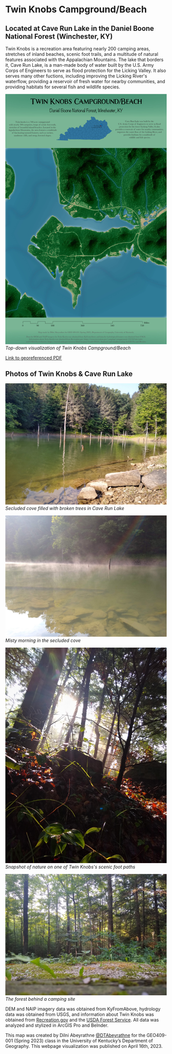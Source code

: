 # Twin Knobs Campground/Beach
## Located at Cave Run Lake in the Daniel Boone National Forest (Winchester, KY)

Twin Knobs is a recreation area featuring nearly 200 camping areas, stretches of inland beaches, scenic foot trails, and a multitude of natural features associated with the Appalachian Mountains. The lake that borders it, Cave Run Lake, is a man-made body of water built by the U.S. Army Corps of Engineers to serve as flood protection for the Licking Valley. It also serves many other fuctions, including improving the Licking River's waterflow, providing a reservoir of fresh water for nearby communities, and providing habitats for several fish and wildlife species.

![Top-down visualization of Twin Knobs Campground/Beach](images/M7_TwinKnobs.jpg)     
*Top-down visualization of Twin Knobs Campground/Beach*

[Link to georeferenced PDF](images/M7_Twin_Knobs_georef.pdf) 

## Photos of Twin Knobs & Cave Run Lake
![Cove in Cave Run Lake](images/Broken_tree_lake.jpg)     
*Secluded cove filled with broken trees in Cave Run Lake*

![Cove in Cave Run Lake on a misty morning](images/Misty_broken_tree_lake.jpg)     
*Misty morning in the secluded cove*

![Snapshot of vegetation on a scenic foot path](images/Fall_sunshine.jpg)     
*Snapshot of nature on one of Twin Knobs's scenic foot paths*

![The forest behind a campging site](images/Campground_forest.jpg)     
*The forest behind a camping site*

DEM and NAIP imagery data was obtained from KyFromAbove, hydrology data was obtained from USGS, and information about Twin Knobs was obtained from [Recreation.gov](https://www.recreation.gov/camping/campgrounds/233782?tab=info) and the [USDA Forest Service](https://www.fs.usda.gov/recarea/dbnf/recarea/?recid=39324). All data was analyzed and stylized in ArcGIS Pro and Belnder.

This map was created by Dilni Abeyrathne [@DTAbeyrathne](https://github.com/DTAbeyrathne) for the GEO409-001 (Spring 2023) class in the University of Kentucky’s Department of Geography. This webpage visualization was published on April 16th, 2023.